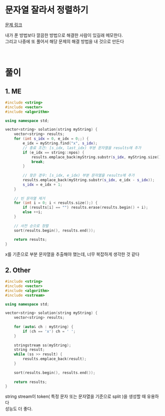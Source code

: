 # 문자열 잘라서 정렬하기
[ 문제 링크 ](https://school.programmers.co.kr/learn/courses/30/lessons/181866)<br>

내가 푼 방법보다 깔끔한 방법으로 해결한 사람이 있길래 메모한다.<br>
그리고 나중에 또 풀어서 해당 문제의 해결 방법을 내 것으로 만든다<br>

<br>

# 풀이

## 1. ME
```cpp
#include <string>
#include <vector>
#include <algorithm>

using namespace std;

vector<string> solution(string myString) {
    vector<string> results;
    for (int s_idx = 0, e_idx = 0;;) {
        e_idx = myString.find("x", s_idx);
        // 종료 조건: [s_idx, last_idx) 부분 문자열을 results에 추가
        if (e_idx == string::npos) {
            results.emplace_back(myString.substr(s_idx, myString.size() - s_idx));
            break;
        }
        
        // 찾은 경우: [s_idx, e_idx) 부분 문자열을 results에 추가
        results.emplace_back(myString.substr(s_idx, e_idx - s_idx));
        s_idx = e_idx + 1;
    }
    
    // 빈 문자열 제거
    for (int i = 0; i < results.size();) {
        if (results[i] == "") results.erase(results.begin() + i);
        else ++i;
    }
    
    // 사전 순으로 정렬
    sort(results.begin(), results.end());
    
    return results;
}
```
x를 기준으로 부분 문자열을 추출해야 했는데, 너무 복잡하게 생각한 것 같다<br>

## 2. Other
```cpp
#include <string>
#include <vector>
#include <algorithm>
#include <sstream>

using namespace std;

vector<string> solution(string myString) {
    vector<string> results;
    
    for (auto& ch : myString) {
        if (ch == 'x') ch = ' ';
    }
    
    stringstream ss(myString);
    string result;
    while (ss >> result) {
        results.emplace_back(result);
    }
    
    sort(results.begin(), results.end());
    
    return results;
}
```
string stream이 token( 특정 문자 또는 문자열을 기준으로 split )을 생성할 때 유용하다<br>
성능도 더 좋다.<br>
